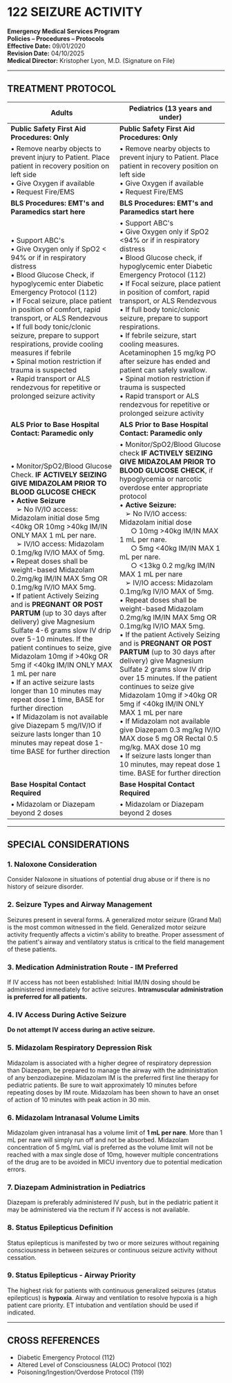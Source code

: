 # 122 SEIZURE ACTIVITY

**Emergency Medical Services Program**  
**Policies – Procedures – Protocols**  
**Effective Date:** 09/01/2020  
**Revision Date:** 04/10/2025  
**Medical Director:** Kristopher Lyon, M.D. (Signature on File)

---

## TREATMENT PROTOCOL

| **Adults** | **Pediatrics (13 years and under)** |
|------------|-------------------------------------|
| **Public Safety First Aid Procedures: Only** | **Public Safety First Aid Procedures: Only** |
| • Remove nearby objects to prevent injury to Patient. Place patient in recovery position on left side<br>• Give Oxygen if available<br>• Request Fire/EMS | • Remove nearby objects to prevent injury to Patient. Place patient in recovery position on left side<br>• Give Oxygen if available<br>• Request Fire/EMS |
| **BLS Procedures: EMT's and Paramedics start here** | **BLS Procedures: EMT's and Paramedics start here** |
| • Support ABC's<br>• Give Oxygen only if SpO2 < 94% or if in respiratory distress<br>• Blood Glucose Check, if hypoglycemic enter Diabetic Emergency Protocol (112)<br>• If Focal seizure, place patient in position of comfort, rapid transport, or ALS Rendezvous<br>• If full body tonic/clonic seizure, prepare to support respirations, provide cooling measures if febrile<br>• Spinal motion restriction if trauma is suspected<br>• Rapid transport or ALS rendezvous for repetitive or prolonged seizure activity | • Support ABC's<br>• Give Oxygen only if SpO2 <94% or if in respiratory distress<br>• Blood Glucose check, if hypoglycemic enter Diabetic Emergency Protocol (112)<br>• If Focal seizure, place patient in position of comfort, rapid transport, or ALS Rendezvous<br>• If full body tonic/clonic seizure, prepare to support respirations.<br>• If febrile seizure, start cooling measures. Acetaminophen 15 mg/kg PO after seizure has ended and patient can safely swallow.<br>• Spinal motion restriction if trauma is suspected<br>• Rapid transport or ALS rendezvous for repetitive or prolonged seizure activity |
| **ALS Prior to Base Hospital Contact: Paramedic only** | **ALS Prior to Base Hospital Contact: Paramedic only** |
| • Monitor/SpO2/Blood Glucose Check. **IF ACTIVELY SEIZING GIVE MIDAZOLAM PRIOR TO BLOOD GLUCOSE CHECK**<br>• **Active Seizure**<br>&nbsp;&nbsp;&nbsp;➢ No IV/IO access: Midazolam initial dose 5mg <40kg OR 10mg >40kg IM/IN ONLY MAX 1 mL per nare.<br>&nbsp;&nbsp;&nbsp;➢ IV/IO access: Midazolam 0.1mg/kg IV/IO MAX of 5mg.<br>• Repeat doses shall be weight-based Midazolam 0.2mg/kg IM/IN MAX 5mg OR 0.1mg/kg IV/IO MAX 5mg.<br>• If patient Actively Seizing and is **PREGNANT OR POST PARTUM** (up to 30 days after delivery) give Magnesium Sulfate 4-6 grams slow IV drip over 5-10 minutes. If the patient continues to seize, give Midazolam 10mg if >40kg OR 5mg if <40kg IM/IN ONLY MAX 1 mL per nare<br>• If an active seizure lasts longer than 10 minutes may repeat dose 1 time, BASE for further direction<br>• If Midazolam is not available give Diazepam 5 mg/IV/IO if seizure lasts longer than 10 minutes may repeat dose 1-time BASE for further direction | • Monitor/SpO2/Blood Glucose check **IF ACTIVELY SEIZING GIVE MIDAZOLAM PRIOR TO BLOOD GLUCOSE CHECK**, if hypoglycemia or narcotic overdose enter appropriate protocol<br>• **Active Seizure:**<br>&nbsp;&nbsp;&nbsp;➢ No IV/IO access: Midazolam initial dose<br>&nbsp;&nbsp;&nbsp;&nbsp;&nbsp;&nbsp;○ 10mg >40kg IM/IN MAX 1 mL per nare.<br>&nbsp;&nbsp;&nbsp;&nbsp;&nbsp;&nbsp;○ 5mg <40kg IM/IN MAX 1 mL per nare.<br>&nbsp;&nbsp;&nbsp;&nbsp;&nbsp;&nbsp;○ <13kg 0.2 mg/kg IM/IN MAX 1 mL per nare<br>&nbsp;&nbsp;&nbsp;➢ IV/IO access: Midazolam 0.1mg/kg IV/IO MAX of 5mg.<br>• Repeat doses shall be weight-based Midazolam 0.2mg/kg IM/IN MAX 5mg OR 0.1mg/kg IV/IO MAX 5mg.<br>• If the patient Actively Seizing and is **PREGNANT OR POST PARTUM** (up to 30 days after delivery) give Magnesium Sulfate 2 grams slow IV drip over 15 minutes. If the patient continues to seize give Midazolam 10mg if >40kg OR 5mg if <40kg IM/IN ONLY MAX 1 mL per nare<br>• If Midazolam not available give Diazepam 0.3 mg/kg IV/IO MAX dose 5 mg OR Rectal 0.5 mg/kg. MAX dose 10 mg<br>• If seizure lasts longer than 10 minutes, may repeat dose 1 time. BASE for further direction |
| **Base Hospital Contact Required** | **Base Hospital Contact Required** |
| • Midazolam or Diazepam beyond 2 doses | • Midazolam or Diazepam beyond 2 doses |

---

## SPECIAL CONSIDERATIONS

### 1. Naloxone Consideration

Consider Naloxone in situations of potential drug abuse or if there is no history of seizure disorder.

### 2. Seizure Types and Airway Management

Seizures present in several forms. A generalized motor seizure (Grand Mal) is the most common witnessed in the field. Generalized motor seizure activity frequently affects a victim's ability to breathe. Proper assessment of the patient's airway and ventilatory status is critical to the field management of these patients.

### 3. Medication Administration Route - IM Preferred

If IV access has not been established: Initial IM/IN dosing should be administered immediately for active seizures. **Intramuscular administration is preferred for all patients.**

### 4. IV Access During Active Seizure

**Do not attempt IV access during an active seizure.**

### 5. Midazolam Respiratory Depression Risk

Midazolam is associated with a higher degree of respiratory depression than Diazepam, be prepared to manage the airway with the administration of any benzodiazepine. Midazolam IM is the preferred first line therapy for pediatric patients. Be sure to wait approximately 10 minutes before repeating doses by IM route. Midazolam has been shown to have an onset of action of 10 minutes with peak action in 30 min.

### 6. Midazolam Intranasal Volume Limits

Midazolam given intranasal has a volume limit of **1 mL per nare**. More than 1 mL per nare will simply run off and not be absorbed. Midazolam concentration of 5 mg/mL vial is preferred as the volume limit will not be reached with a max single dose of 10mg, however multiple concentrations of the drug are to be avoided in MICU inventory due to potential medication errors.

### 7. Diazepam Administration in Pediatrics

Diazepam is preferably administered IV push, but in the pediatric patient it may be administered via the rectum if IV access is not available.

### 8. Status Epilepticus Definition

Status epilepticus is manifested by two or more seizures without regaining consciousness in between seizures or continuous seizure activity without cessation.

### 9. Status Epilepticus - Airway Priority

The highest risk for patients with continuous generalized seizures (status epilepticus) is **hypoxia**. Airway and ventilation to resolve hypoxia is a high patient care priority. ET intubation and ventilation should be used if indicated.

---

## CROSS REFERENCES

- Diabetic Emergency Protocol (112)
- Altered Level of Consciousness (ALOC) Protocol (102)
- Poisoning/Ingestion/Overdose Protocol (119)


